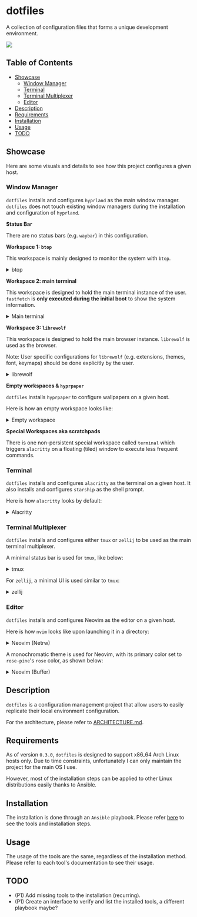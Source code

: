 # dotfiles

A collection of configuration files that forms a unique development environment.

<image src="https://github.com/user-attachments/assets/830aad82-ae7f-48dd-8afe-b69adb8dc4f9"></image>

## Table of Contents

<!--toc:start-->

- [Showcase](#showcase)
  - [Window Manager](#window-manager)
  - [Terminal](#terminal)
  - [Terminal Multiplexer](#terminal-multiplexer)
  - [Editor](#editor)
- [Description](#description)
- [Requirements](#requirements)
- [Installation](#installation)
- [Usage](#usage)
- [TODO](#todo)
<!--toc:end-->

## <a id='showcase'></a> Showcase

Here are some visuals and details to see how this project configures a given host.

### <a id='window-manager'></a> Window Manager

`dotfiles` installs and configures `hyprland` as the main window manager.
`dotfiles` does not touch existing window managers during the installation and configuration of `hyprland`.

**Status Bar**

There are no status bars (e.g. `waybar`) in this configuration.

**Workspace 1: `btop`**

This workspace is mainly designed to monitor the system with `btop`.

<details>
    <summary>btop</summary>
    <image src="https://github.com/user-attachments/assets/27d5a0d0-729b-4bd2-bf0d-7988bc22e683"></image>
</details>

**Workspace 2: main terminal**

This workspace is designed to hold the main terminal instance of the user.
`fastfetch` is **only executed during the initial boot** to show the system information.

<details>
    <summary>Main terminal</summary>
    <image src="https://github.com/user-attachments/assets/830aad82-ae7f-48dd-8afe-b69adb8dc4f9"></image>
</details>

**Workspace 3: `librewolf`**

This workspace is designed to hold the main browser instance.
`librewolf` is used as the browser.

Note: User specific configurations for `librewolf` (e.g. extensions, themes, font, keymaps) should be done explicitly by the user.

<details>
    <summary>librewolf</summary>
    <image src="https://github.com/user-attachments/assets/46671f08-bb36-4a6d-9421-ef84628dab11"></image>
</details>

**Empty workspaces & `hyprpaper`**

`dotfiles` installs `hyprpaper` to configure wallpapers on a given host.

Here is how an empty workspace looks like:

<details>
    <summary>Empty workspace</summary>
    <image src="https://github.com/user-attachments/assets/665404b6-ffed-49ac-82b5-742353d76527"></image>
</details>

**Special Workspaces aka scratchpads**

There is one non-persistent special workspace called `terminal` which triggers `alacritty` on a floating (tiled) window to execute less frequent commands.

### <a id='terminal'></a> Terminal

`dotfiles` installs and configures `alacritty` as the terminal on a given host.
It also installs and configures `starship` as the shell prompt.

Here is how `alacritty` looks by default:

<details>
    <summary>Alacritty</summary>
    <image src="https://github.com/user-attachments/assets/2bd8c3a7-d59d-4e90-8d72-63a1ca97aa71"></image>
</details>

### <a id='terminal-multiplexer'></a> Terminal Multiplexer

`dotfiles` installs and configures either `tmux` or `zellij` to be used as the main terminal multiplexer.

A minimal status bar is used for `tmux`, like below:

<details>
    <summary>tmux</summary>
    <image src="https://github.com/user-attachments/assets/f7ef2fff-b5cf-4317-876c-1d2338cb6f0e"></image>
</details>

For `zellij`, a minimal UI is used similar to `tmux`:

<details>
    <summary>zellij</summary>
    <image src="https://github.com/user-attachments/assets/b2951be2-282d-41c6-a85f-826543e36d84"></image>
</details>

### <a id='editor'></a> Editor

`dotfiles` installs and configures Neovim as the editor on a given host.

Here is how `nvim` looks like upon launching it in a directory:

<details>
    <summary>Neovim (Netrw)</summary>
    <image src="https://github.com/user-attachments/assets/25d7a4ba-8568-4646-974c-8ef91427f999"></image>
</details>

A monochromatic theme is used for Neovim, with its primary color set to `rose-pine`'s `rose` color, as shown below:

<details>
    <summary>Neovim (Buffer)</summary>
    <image src="https://github.com/user-attachments/assets/c256ed80-a0ff-4c43-ab35-717547562f4d"></image>
</details>

## <a id="description"></a> Description

`dotfiles` is a configuration management project that allow users to easily replicate their local environment configuration.

For the architecture, please refer to [ARCHITECTURE.md](./ARCHITECTURE.md).

## <a id='requirements'></a> Requirements

As of version `0.3.0`, `dotfiles` is designed to support x86_64 Arch Linux hosts only.
Due to time constraints, unfortunately I can only maintain the project for the main OS I use.

However, most of the installation steps can be applied to other Linux distributions easily thanks to Ansible.

## <a id="installation"></a> Installation

The installation is done through an `Ansible` playbook. Please refer [here](https://github.com/acikgozb/dotfiles/blob/main/installation/README.md) to see the tools and installation steps.

## <a id="usage"></a> Usage

The usage of the tools are the same, regardless of the installation method.
Please refer to each tool's documentation to see their usage.

## <a id="todo"></a> TODO

- (P1) Add missing tools to the installation (recurring).
- (P1) Create an interface to verify and list the installed tools, a different playbook maybe?
